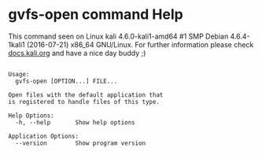 # gvfs-open command Help
 
 This command seen on Linux kali 4.6.0-kali1-amd64 #1 SMP Debian 4.6.4-1kali1 (2016-07-21) x86_64 GNU/Linux. For further information please check [docs.kali.org](docs.kali.org) and have a nice day buddy ;) 

~~~

Usage:
  gvfs-open [OPTION...] FILE...

Open files with the default application that
is registered to handle files of this type.

Help Options:
  -h, --help       Show help options

Application Options:
  --version        Show program version


~~~
